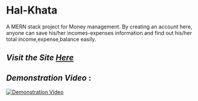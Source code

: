 # Hal-Khata
A MERN stack project for Money management. By creating an account here, anyone can save his/her incomes-expenses information and find out his/her total income,expense,balance easily.

## _Visit the Site_ [_*Here*_](https://hal-khata.herokuapp.com/)


## _Demonstration Video_ :

[![Demonstration Video](https://img.youtube.com/vi/W5jI3ktX1TU/0.jpg)](http://www.youtube.com/watch?v=W5jI3ktX1TU)

